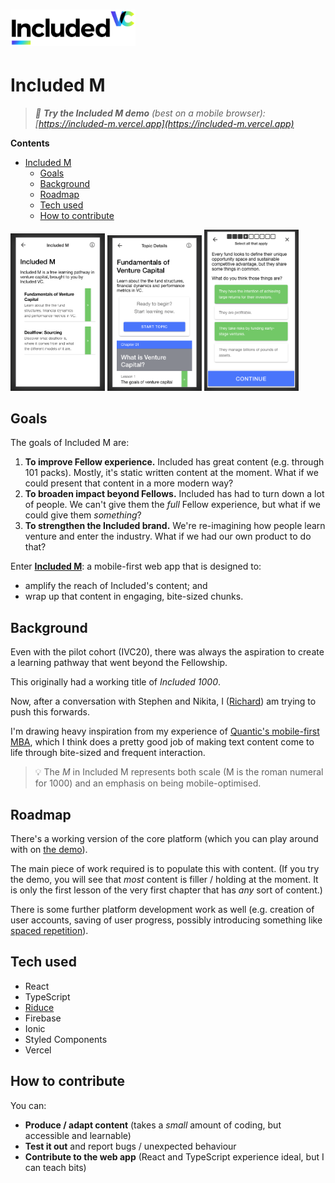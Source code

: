 <h1><img src="./src/assets/included-vc-logo.png" alt="Included VC" width="200"/></h1>

# Included M

> _📱 **Try the Included M demo** (best on a mobile browser): [https://included-m.vercel.app](https://included-m.vercel.app)_

**Contents**

- [Included M](#included-m)
  - [Goals](#goals)
  - [Background](#background)
  - [Roadmap](#roadmap)
  - [Tech used](#tech-used)
  - [How to contribute](#how-to-contribute)

<p float="left">
  <img src="./images/course-view.png" width="30%" />
  <img src="./images/chapter-view.png" width="30%" /> 
  <img src="./images/lesson-view.png" width="30%" />
</p>

## Goals

The goals of Included M are:

1. **To improve Fellow experience.** Included has great content (e.g. through 101 packs). Mostly, it's static written content at the moment. What if we could present that content in a more modern way?
2. **To broaden impact beyond Fellows.** Included has had to turn down a lot of people. We can't give them the _full_ Fellow experience, but what if we could give them _something_?
3. **To strengthen the Included brand.** We're re-imagining how people learn venture and enter the industry. What if we had our own product to do that?

Enter [**Included M**](https://included-m.vercel.app): a mobile-first web app that is designed to:

- amplify the reach of Included's content; and
- wrap up that content in engaging, bite-sized chunks.

## Background

Even with the pilot cohort (IVC20), there was always the aspiration to create a learning pathway that went beyond the Fellowship.

This originally had a working title of _Included 1000_.

Now, after a conversation with Stephen and Nikita, I ([Richard](https://richard.ng)) am trying to push this forwards.

I'm drawing heavy inspiration from my experience of [Quantic's mobile-first MBA](https://quantic.edu/), which I think does a pretty good job of making text content come to life through bite-sized and frequent interaction.

> 💡 The _M_ in Included M represents both scale (M is the roman numeral for 1000) and an emphasis on being mobile-optimised.

## Roadmap

There's a working version of the core platform (which you can play around with on [the demo](https://included-m.vercel.app)).

The main piece of work required is to populate this with content. (If you try the demo, you will see that _most_ content is filler / holding at the moment. It is only the first lesson of the very first chapter that has _any_ sort of content.)

There is some further platform development work as well (e.g. creation of user accounts, saving of user progress, possibly introducing something like [spaced repetition](https://en.wikipedia.org/wiki/Spaced_repetition)).

## Tech used

- React
- TypeScript
- [Riduce](https://github.com/richardcrng/riduce)
- Firebase
- Ionic
- Styled Components
- Vercel

## How to contribute

You can:

- **Produce / adapt content** (takes a _small_ amount of coding, but accessible and learnable)
- **Test it out** and report bugs / unexpected behaviour
- **Contribute to the web app** (React and TypeScript experience ideal, but I can teach bits)
